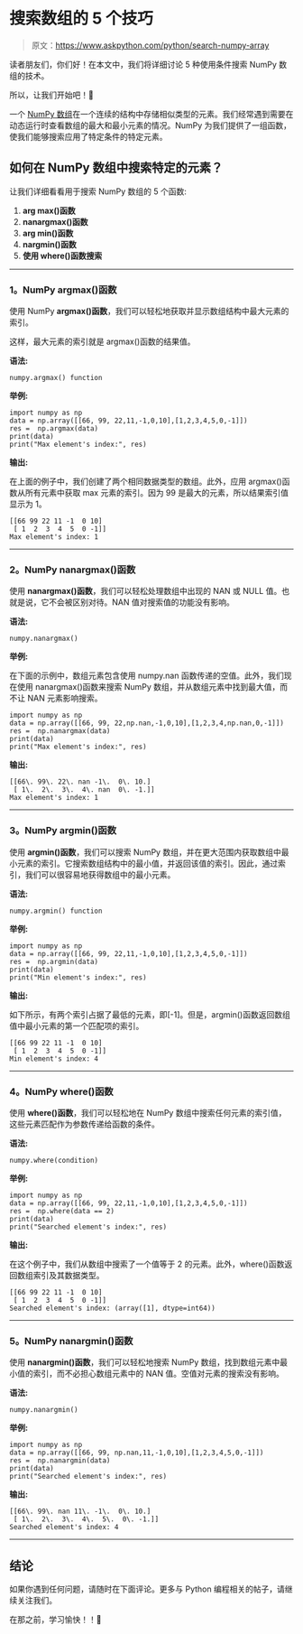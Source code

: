 # 搜索数组的 5 个技巧

> 原文：<https://www.askpython.com/python/search-numpy-array>

读者朋友们，你们好！在本文中，我们将详细讨论 5 种使用条件搜索 NumPy 数组的技术。

所以，让我们开始吧！🙂

一个 [NumPy 数组](https://www.askpython.com/python-modules/numpy/python-numpy-arrays)在一个连续的结构中存储相似类型的元素。我们经常遇到需要在动态运行时查看数组的最大和最小元素的情况。NumPy 为我们提供了一组函数，使我们能够搜索应用了特定条件的特定元素。

## 如何在 NumPy 数组中搜索特定的元素？

让我们详细看看用于搜索 NumPy 数组的 5 个函数:

1.  **arg max()函数**
2.  **nanargmax()函数**
3.  **arg min()函数**
4.  **nargmin()函数**
5.  **使用 where()函数搜索**

* * *

### 1。NumPy argmax()函数

使用 NumPy **argmax()函数**，我们可以轻松地获取并显示数组结构中最大元素的索引。

这样，最大元素的索引就是 argmax()函数的结果值。

**语法:**

```
numpy.argmax() function

```

**举例:**

```
import numpy as np
data = np.array([[66, 99, 22,11,-1,0,10],[1,2,3,4,5,0,-1]])
res =  np.argmax(data) 
print(data)
print("Max element's index:", res)

```

**输出:**

在上面的例子中，我们创建了两个相同数据类型的数组。此外，应用 argmax()函数从所有元素中获取 max 元素的索引。因为 99 是最大的元素，所以结果索引值显示为 1。

```
[[66 99 22 11 -1  0 10]
 [ 1  2  3  4  5  0 -1]]
Max element's index: 1

```

* * *

### 2。NumPy nanargmax()函数

使用 **nanargmax()函数**，我们可以轻松处理数组中出现的 NAN 或 NULL 值。也就是说，它不会被区别对待。NAN 值对搜索值的功能没有影响。

**语法:**

```
numpy.nanargmax()

```

**举例:**

在下面的示例中，数组元素包含使用 numpy.nan 函数传递的空值。此外，我们现在使用 nanargmax()函数来搜索 NumPy 数组，并从数组元素中找到最大值，而不让 NAN 元素影响搜索。

```
import numpy as np
data = np.array([[66, 99, 22,np.nan,-1,0,10],[1,2,3,4,np.nan,0,-1]])
res =  np.nanargmax(data) 
print(data)
print("Max element's index:", res)

```

**输出:**

```
[[66\. 99\. 22\. nan -1\.  0\. 10.]
 [ 1\.  2\.  3\.  4\. nan  0\. -1.]]
Max element's index: 1

```

* * *

### 3。NumPy argmin()函数

使用 **argmin()函数**，我们可以搜索 NumPy 数组，并在更大范围内获取数组中最小元素的索引。它搜索数组结构中的最小值，并返回该值的索引。因此，通过索引，我们可以很容易地获得数组中的最小元素。

**语法:**

```
numpy.argmin() function

```

**举例:**

```
import numpy as np
data = np.array([[66, 99, 22,11,-1,0,10],[1,2,3,4,5,0,-1]])
res =  np.argmin(data) 
print(data)
print("Min element's index:", res)

```

**输出:**

如下所示，有两个索引占据了最低的元素，即[-1]。但是，argmin()函数返回数组值中最小元素的第一个匹配项的索引。

```
[[66 99 22 11 -1  0 10]
 [ 1  2  3  4  5  0 -1]]
Min element's index: 4

```

* * *

### 4。NumPy where()函数

使用 **where()函数**，我们可以轻松地在 NumPy 数组中搜索任何元素的索引值，这些元素匹配作为参数传递给函数的条件。

**语法:**

```
numpy.where(condition)

```

**举例:**

```
import numpy as np
data = np.array([[66, 99, 22,11,-1,0,10],[1,2,3,4,5,0,-1]])
res =  np.where(data == 2) 
print(data)
print("Searched element's index:", res)

```

**输出:**

在这个例子中，我们从数组中搜索了一个值等于 2 的元素。此外，where()函数返回数组索引及其数据类型。

```
[[66 99 22 11 -1  0 10]
 [ 1  2  3  4  5  0 -1]]
Searched element's index: (array([1], dtype=int64))

```

* * *

### 5。NumPy nanargmin()函数

使用 **nanargmin()函数**，我们可以轻松地搜索 NumPy 数组，找到数组元素中最小值的索引，而不必担心数组元素中的 NAN 值。空值对元素的搜索没有影响。

**语法:**

```
numpy.nanargmin()

```

**举例:**

```
import numpy as np
data = np.array([[66, 99, np.nan,11,-1,0,10],[1,2,3,4,5,0,-1]])
res =  np.nanargmin(data) 
print(data)
print("Searched element's index:", res)

```

**输出:**

```
[[66\. 99\. nan 11\. -1\.  0\. 10.]
 [ 1\.  2\.  3\.  4\.  5\.  0\. -1.]]
Searched element's index: 4

```

* * *

## 结论

如果你遇到任何问题，请随时在下面评论。更多与 Python 编程相关的帖子，请继续关注我们。

在那之前，学习愉快！！🙂